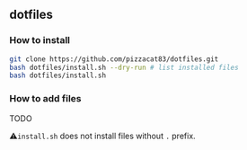 ## dotfiles

### How to install

```bash
git clone https://github.com/pizzacat83/dotfiles.git
bash dotfiles/install.sh --dry-run # list installed files
bash dotfiles/install.sh
```

### How to add files

TODO

⚠️`install.sh` does not install files without `.` prefix. 
